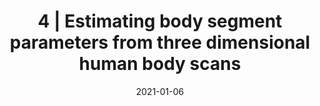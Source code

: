 ---
title: "4 | Estimating body segment parameters from three dimensional human body scans"
collection: publications
permalink: /publication/P4-2021-BSP
date: 2021-01-06
venue: 'Engineering'
paperurl: '/files/2022-PlosOne.pdf'
link: 'https://doi.org/10.1371/journal.pone.0262296'
github: 'https://github.com/pkudzia/Paper-BodySegmentParameter'
citation: '<b>Kudzia P.</b>, Jackson E. , Dumas G. Estimating body segment parameters from three-dimensional human body scans. PLOS ONE 17(1): e0262296. <b>2022</b>'
---